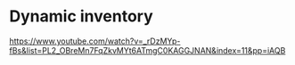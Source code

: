 # Dynamic inventory

https://www.youtube.com/watch?v=_rDzMYp-fBs&list=PL2_OBreMn7FqZkvMYt6ATmgC0KAGGJNAN&index=11&pp=iAQB